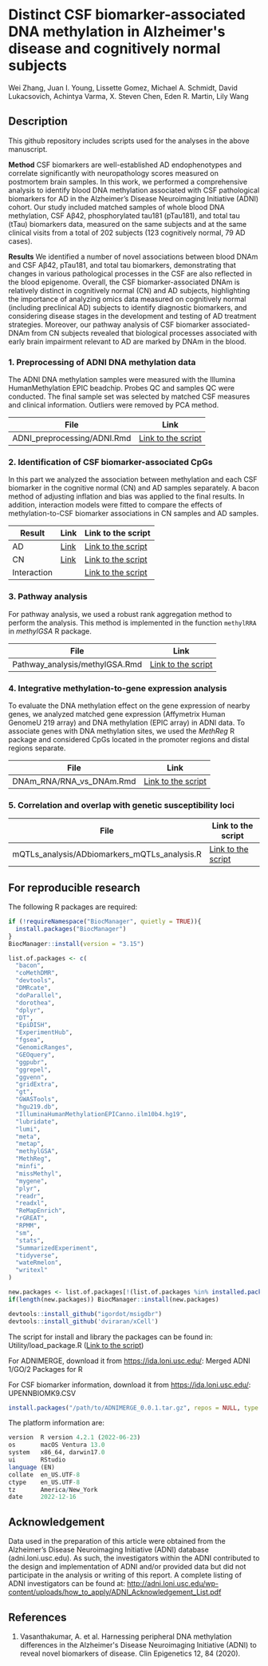 # Distinct CSF biomarker-associated DNA methylation in Alzheimer's disease and cognitively normal subjects

Wei Zhang, Juan I. Young, Lissette Gomez, Michael A. Schmidt, David Lukacsovich, Achintya Varma, X. Steven Chen, Eden R. Martin, Lily Wang

## Description

This github repository includes scripts used for the analyses in the above manuscript.

**Method** CSF biomarkers are well-established AD endophenotypes and correlate significantly with neuropathology scores measured on postmortem brain samples. In this work, we performed a comprehensive analysis to identify blood DNA methylation associated with CSF pathological biomarkers for AD in the Alzheimer’s Disease Neuroimaging Initiative (ADNI) cohort. Our study included matched samples of whole blood DNA methylation, CSF Aβ42, phosphorylated tau181 (pTau181), and total tau (tTau) biomarkers data, measured on the same subjects and at the same clinical visits from a total of 202 subjects (123 cognitively normal, 79 AD cases).

**Results** We identified a number of novel associations between blood DNAm and CSF Aβ42, pTau181, and total tau biomarkers, demonstrating that changes in various pathological processes in the CSF are also reflected in the blood epigenome. Overall, the CSF biomarker-associated DNAm is relatively distinct in cognitively normal (CN) and AD subjects, highlighting the importance of analyzing omics data measured on cognitively normal (including preclinical AD) subjects to identify diagnostic biomarkers, and considering disease stages in the development and testing of AD treatment strategies. Moreover, our pathway analysis of CSF biomarker associated-DNAm from CN subjects revealed that biological processes associated with early brain impairment relevant to AD are marked by DNAm in the blood.


### 1. Preprocessing of ADNI DNA methylation data

The ADNI DNA methylation samples were measured with the Illumina HumanMethylation EPIC beadchip. Probes QC and samples QC were conducted. The final sample set was selected by matched CSF measures and clinical information. Outliers were removed by PCA method.

| File                 | Link |
|---------------------|-------------|
| ADNI_preprocessing/ADNI.Rmd  | [Link to the script](https://github.com/TransBioInfoLab/AD-ATN-biomarkers-and-DNAm/blob/main/code/ADNI_preprocessing/ADNI.Rmd) |

### 2. Identification of CSF biomarker-associated CpGs

In this part we analyzed the association between methylation and each CSF biomarker in the cognitive normal (CN) and AD samples separately. A bacon method of adjusting inflation and bias was applied to the final results. In addition, interaction models were fitted to compare the effects of methylation-to-CSF biomarker associations in CN samples and AD samples.

|Result | Link | Link to the script |
|---------|--------------------|-------------|
|AD| [Link](https://github.com/TransBioInfoLab/AD-ATN-biomarkers-and-DNAm/blob/main/results/DNAm-to-CSF-biomarkers/AD/) | [Link to the script](https://github.com/TransBioInfoLab/AD-ATN-biomarkers-and-DNAm/blob/main/code/Linear_model/ADNI_last_visit_CSF_LM_AD_Samples.Rmd)  |
|CN| [Link](https://github.com/TransBioInfoLab/AAD-ATN-biomarkers-and-DNAm/blob/main/results/DNAm-to-CSF-biomarkers/CN/) |[Link to the script](https://github.com/TransBioInfoLab/AD-ATN-biomarkers-and-DNAm/blob/main/code/Linear_model/ADNI_last_visit_CSF_LM_CN_Samples.Rmd)  |
|Interaction||[Link to the script](https://github.com/TransBioInfoLab/AD-ATN-biomarkers-and-DNAm/blob/main/code/Linear_model/ADNI_last_visit_CSF_Interaction_model.Rmd)  |


### 3. Pathway analysis

For pathway analysis, we used a robust rank aggregation method to perform the analysis. This method is implemented in the function `methylRRA` in *methylGSA* R package.

| File | Link |
|---------|--------------------|
| Pathway_analysis/methylGSA.Rmd| [Link to the script](https://github.com/TransBioInfoLab/AD-ATN-biomarkers-and-DNAm/blob/main/code/Pathway_analysis/methylGSA.Rmd)  |



### 4. Integrative methylation-to-gene expression analysis

To evaluate the DNA methylation effect on the gene expression of nearby genes, we analyzed matched gene expression (Affymetrix Human GenomeU 219 array) and DNA methylation (EPIC array) in ADNI data. To associate genes with DNA methylation sites, we used the *MethReg* R package and considered CpGs located in the promoter regions and distal regions separate.

| File |  Link |
|---------------------|-------------|
| DNAm_RNA/RNA_vs_DNAm.Rmd  | [Link to the script](https://github.com/TransBioInfoLab/AD-ATN-biomarkers-and-DNAm/blob/main/code/DNAm_RNA/RNA_vs_DNAm.Rmd) |


### 5. Correlation and overlap with genetic susceptibility loci

| File |  Link to the script |
|---------------------|-------------|
| mQTLs_analysis/ADbiomarkers_mQTLs_analysis.R | [Link to the script](https://github.com/TransBioInfoLab/AD-ATN-biomarkers-and-DNAm/blob/main/code/mQTLs_analysis/ADbiomarkers_mQTLs_analysis.R) |


## For reproducible research

The following R packages are required:

```r
if (!requireNamespace("BiocManager", quietly = TRUE)){
  install.packages("BiocManager")
}
BiocManager::install(version = "3.15")

list.of.packages <- c(
  "bacon",
  "coMethDMR",
  "devtools",
  "DMRcate",                                      
  "doParallel",  
  "dorothea",
  "dplyr",                                        
  "DT",                                           
  "EpiDISH",                                      
  "ExperimentHub",                                
  "fgsea",                                        
  "GenomicRanges",                                
  "GEOquery",                                     
  "ggpubr",                                       
  "ggrepel",
  "ggvenn",
  "gridExtra",                                    
  "gt",
  "GWASTools",  
  "hgu219.db",
  "IlluminaHumanMethylationEPICanno.ilm10b4.hg19",
  "lubridate",                                    
  "lumi",                                         
  "meta",                                         
  "metap",
  "methylGSA",
  "MethReg",                                      
  "minfi",                                        
  "missMethyl",                                   
  "mygene",                                       
  "plyr",                                         
  "readr",                                        
  "readxl",                                       
  "ReMapEnrich",
  "rGREAT",
  "RPMM",                                         
  "sm",                                           
  "stats",                                        
  "SummarizedExperiment",                         
  "tidyverse",                                        
  "wateRmelon",                                   
  "writexl"
)

new.packages <- list.of.packages[!(list.of.packages %in% installed.packages()[,"Package"])]
if(length(new.packages)) BiocManager::install(new.packages)

devtools::install_github("igordot/msigdbr")
devtools::install_github('dviraran/xCell')
```

The script for install and library the packages can be found in: Utility/load_package.R ([Link to the script](https://github.com/TransBioInfoLab/AD-ATN-biomarkers-and-DNAm/blob/main/code/Utility/load_package.R))


For ADNIMERGE, download it from https://ida.loni.usc.edu/: Merged ADNI 1/GO/2 Packages for R

For CSF biomarker information, download it from https://ida.loni.usc.edu/: UPENNBIOMK9.CSV

```r
install.packages("/path/to/ADNIMERGE_0.0.1.tar.gz", repos = NULL, type = "source")
```

The platform information are:

```r
version  R version 4.2.1 (2022-06-23)
os       macOS Ventura 13.0
system   x86_64, darwin17.0
ui       RStudio
language (EN)
collate  en_US.UTF-8
ctype    en_US.UTF-8
tz       America/New_York
date     2022-12-16
```

## Acknowledgement
Data used in the preparation of this article were obtained from the Alzheimer’s Disease Neuroimaging Initiative (ADNI) database (adni.loni.usc.edu). As such, the investigators within the ADNI contributed to the design and implementation of ADNI and/or provided data but did not participate in the analysis or writing of this report. A complete listing of ADNI investigators can be found at: http://adni.loni.usc.edu/wp-content/uploads/how_to_apply/ADNI_Acknowledgement_List.pdf

## References

1. Vasanthakumar, A. et al. Harnessing peripheral DNA methylation differences in the Alzheimer's Disease Neuroimaging Initiative (ADNI) to reveal novel biomarkers of disease. Clin Epigenetics 12, 84 (2020).
